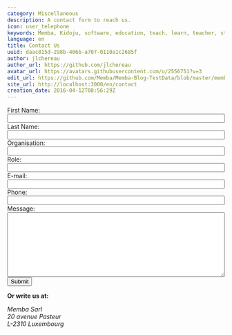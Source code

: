 ```yaml
---
category: Miscellaneous
description: A contact form to reach us.
icon: user_telephone
keywords: Memba, Kidoju, software, education, teach, learn, teacher, student, knowledge, test, quiz, blog, article, documentation
language: en
title: Contact Us
uuid: daac815d-298b-406b-a707-0110a1c2685f
author: jlchereau
author_url: https://github.com/jlchereau
avatar_url: https://avatars.githubusercontent.com/u/2556751?v=3
edit_url: https://github.com/Memba/Memba-Blog-TestData/blob/master/memba/en/pages/contact.md
site_url: http://localhost:3000/en/contact
creation_date: 2016-04-12T08:56:29Z
---
```

<div id="alert" class="row" style="display:none;">
    <div class="col-sm-12">
        <div class="alert alert-success" role="alert">
            Thank you for completing this form.
        </div>
    </div>    
</div>
<div class="row">
    <div class="col-sm-8">
        <form name="contact" action="/form" method="post" class="k-widget k-form">
            <div class="k-form-field">
                <label for="firstName" class="k-label k-form-label">First Name: </label>
                    <input id="firstName" name="FirstName" type="text" class="k-input-inner" style="width: 100%" required>
                </span>
            </div>
            <div class="k-form-field">
                <label for="lastName" class="k-label k-form-label">Last Name: </label>
                <span class="k-input k-textbox k-rounded">
                    <input id="lastName" name="LastName" type="text" class="k-input-inner" style="width: 100%" required>
                </span>
            </div>
            <div class="k-form-field">
                <label for="organization" class="k-label k-form-label">Organisation: </label>
                <span class="k-input k-textbox k-rounded">
                    <input id="organization" name="Organization" type="text" class="k-input-inner" style="width: 100%">
                </span>
            </div>
            <div class="k-form-field">
                <label for="role" class="k-label k-form-label">Role: </label>
                <span class="k-input k-textbox k-rounded">
                    <input id="role" name="Role" type="text" class="k-input-inner" style="width: 100%">
                </span>
            </div>
            <div class="k-form-field">
                <label for="email" class="k-label k-form-label">E-mail: </label>
                <span class="k-input k-textbox k-rounded">
                    <input id="email" name="Email" type="email" class="k-input-inner" style="width: 100%" required>
                </span>
            </div>
            <div class="k-form-field">
                <label for="phone" class="k-label k-form-label">Phone: </label>
                <span class="k-input k-textbox k-rounded">
                    <input id="phone" name="Phone" type="text" class="k-input-inner" style="width: 100%">
                </span>
            </div>
            <div class="k-form-field">
                <label for="message" class="k-label k-form-label">Message: </label>
                <span class="k-input k-textarea k-rounded k-resize-vertical">
                    <textarea id="message" name="Message" class="k-input-inner k-overflow-auto" style="width: 100%; height: 150px; resize: vertical" required></textarea>
                </span>
            </div>
            <div class="k-form-buttons">
                <input type="submit" value="Submit" class="k-button k-button-md k-rounded k-input-button k-button-solid k-button-solid-primary k-float-right">
            </div>
        </form>
    </div>
    <div class="col-sm-4">
        <p><strong>Or write us at:</strong></p>
        <address>
            Memba Sarl<br/>
            20 avenue Pasteur<br/>
            L-2310 Luxembourg
        </address>
    </div>
</div>

<script>
;(function (window, $, undefined) {
    $(function () {
        var form = $('form[name="contact"]');
        if ($.fn.kendoValidator) {
            var validator = form.kendoValidator().data('kendoValidator');
            form.submit(function (e) {
                if (!validator.validate()) {
                    e.preventDefault();
                }
            });
        }
        var hash = window.location.hash.substr(1).split(/[&=]/);
        var length = hash.length;
        if (length === 2 && hash[0] === 'success' && hash[1] === 'true') {
            $('#alert').show();
        } else if (Math.floor(length / 2) === length / 2) {
            for (var i = 0; i < length / 2; i++) {
                $('#' + hash[2 * i].toLowerCase()).val(hash[2 * i + 1]);
            }
        }
        setTimeout(function () {
            var a = Math.floor(100 * Math.random());
            var b = Math.floor(100 * Math.random());
            form.append('<input name="__a" type="hidden" value="' + a + '+' + b + '">');
            form.append('<input name="__b" type="hidden" value="' + (a + b) + '">');
        }, 15 * 1000);
    });
}(this, jQuery));
</script>
